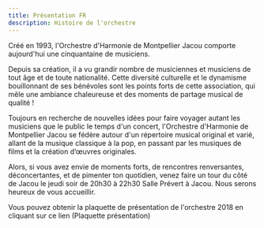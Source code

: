 ```yaml
---
title: Présentation FR
description: Histoire de l'orchestre
---
```


Créé en 1993, l'Orchestre d'Harmonie de Montpellier Jacou comporte aujourd'hui une cinquantaine de musiciens.

Depuis sa création, il a vu grandir nombre de musiciennes et musiciens de tout âge et de toute nationalité. Cette diversité culturelle et le dynamisme bouillonnant de ses bénévoles sont les points forts de cette association, qui mêle une ambiance chaleureuse et des moments de partage musical de qualité !

Toujours en recherche de nouvelles idées pour faire voyager autant les musiciens que le public le temps d'un concert, l'Orchestre d'Harmonie de Montpellier Jacou se fédère autour d'un répertoire musical original et varié, allant de la musique classique à la pop, en passant par les musiques de films et la création d’œuvres originales.

Alors, si vous avez envie de moments forts, de rencontres renversantes, déconcertantes, et de pimenter ton quotidien, venez faire un tour du côté de Jacou le jeudi soir de 20h30 à 22h30 Salle Prévert à Jacou. Nous serons heureux de vous accueillir.

Vous pouvez obtenir la plaquette de présentation de l'orchestre 2018 en cliquant sur ce lien (Plaquette présentation)
